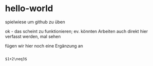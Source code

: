 # hello-world
spielwiese um github zu üben

ok - das scheint zu funktionieren; ev. könnten Arbeiten auch direkt hier verfasst werden, mal sehen

fügen wir hier noch eine Ergänzung an

```markdown

$1+2\neq3$

```
